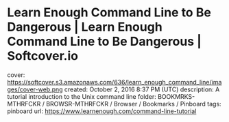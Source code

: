 # Learn Enough Command Line to Be Dangerous | Learn Enough Command Line to Be Dangerous | Softcover.io

cover: https://softcover.s3.amazonaws.com/636/learn_enough_command_line/images/cover-web.png
created: October 2, 2016 8:37 PM (UTC)
description: A tutorial introduction to the Unix command line
folder: BOOKMRKS-MTHRFCKR / BROWSR-MTHRFCKR / Browser / Bookmarks / Pinboard
tags: pinboard
url: https://www.learnenough.com/command-line-tutorial